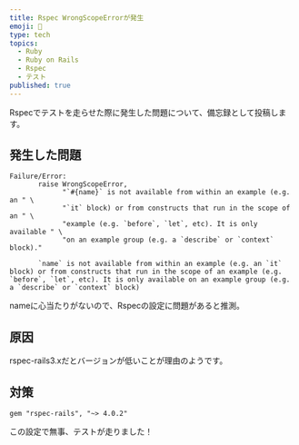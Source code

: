 ```yaml
---
title: Rspec WrongScopeErrorが発生
emoji: 📝
type: tech
topics:
  - Ruby
  - Ruby on Rails
  - Rspec
  - テスト
published: true
---
```


Rspecでテストを走らせた際に発生した問題について、備忘録として投稿します。

## 発生した問題

```
Failure/Error:
       raise WrongScopeError,
             "`#{name}` is not available from within an example (e.g. an " \
             "`it` block) or from constructs that run in the scope of an " \
             "example (e.g. `before`, `let`, etc). It is only available " \
             "on an example group (e.g. a `describe` or `context` block)."

       `name` is not available from within an example (e.g. an `it` block) or from constructs that run in the scope of an example (e.g. `before`, `let`, etc). It is only available on an example group (e.g. a `describe` or `context` block)
```

nameに心当たりがないので、Rspecの設定に問題があると推測。

## 原因

rspec-rails3.xだとバージョンが低いことが理由のようです。

## 対策

```Gemfile
gem "rspec-rails", "~> 4.0.2"
```

この設定で無事、テストが走りました！